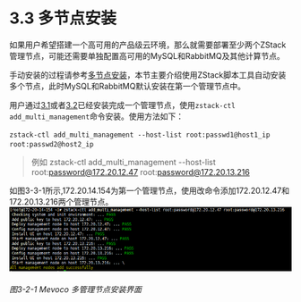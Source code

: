 # 3.3 多节点安装

如果用户希望搭建一个高可用的产品级云环境，那么就需要部署至少两个ZStack管理节点，可能还需要单独配置高可用的MySQL和RabbitMQ及其他计算节点。

手动安装的过程请参考[多节点安装](http://zstack.org.cn/index.php?m=Page&a=index&id=12)，本节主要介绍使用ZStack脚本工具自动安装多个节点，此时MySQL和RabbitMQ默认安装在第一个管理节点中。

用户通过[3.1](/install/offline-install.md)或者[3.2](/install/online-install.md)已经安装完成一个管理节点，使用`zstack-ctl add_multi_management`命令安装。使用方法如下：

`zstack-ctl add_multi_management --host-list root:passwd1@host1_ip root:passwd2@host2_ip`

> 例如 zstack-ctl add_multi_management --host-list root:password@172.20.12.47 root:password@172.20.13.216

如图3-3-1所示,172.20.14.154为第一个管理节点，使用改命令添加172.20.12.47和172.20.13.216两个管理节点。
![png](../images/3-3-1.png "图3-3-1 Mevoco 多管理节点安装界面")
###### 图3-2-1 Mevoco 多管理节点安装界面
